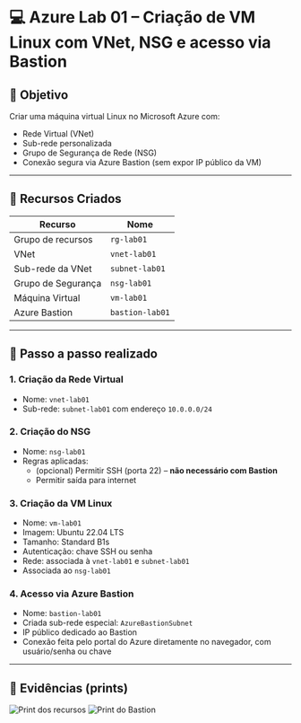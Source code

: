 # 💻 Azure Lab 01 – Criação de VM Linux com VNet, NSG e acesso via Bastion

## 🎯 Objetivo

Criar uma máquina virtual Linux no Microsoft Azure com:
- Rede Virtual (VNet)
- Sub-rede personalizada
- Grupo de Segurança de Rede (NSG)
- Conexão segura via Azure Bastion (sem expor IP público da VM)

---

## 🔧 Recursos Criados

| Recurso              | Nome              |
|----------------------|-------------------|
| Grupo de recursos    | `rg-lab01`        |
| VNet                 | `vnet-lab01`      |
| Sub-rede da VNet     | `subnet-lab01`    |
| Grupo de Segurança   | `nsg-lab01`       |
| Máquina Virtual      | `vm-lab01`        |
| Azure Bastion        | `bastion-lab01`   |

---

## 🧪 Passo a passo realizado

### 1. Criação da Rede Virtual
- Nome: `vnet-lab01`
- Sub-rede: `subnet-lab01` com endereço `10.0.0.0/24`

### 2. Criação do NSG
- Nome: `nsg-lab01`
- Regras aplicadas:
  - (opcional) Permitir SSH (porta 22) – **não necessário com Bastion**
  - Permitir saída para internet

### 3. Criação da VM Linux
- Nome: `vm-lab01`
- Imagem: Ubuntu 22.04 LTS
- Tamanho: Standard B1s
- Autenticação: chave SSH ou senha
- Rede: associada à `vnet-lab01` e `subnet-lab01`
- Associada ao `nsg-lab01`

### 4. Acesso via Azure Bastion
- Nome: `bastion-lab01`
- Criada sub-rede especial: `AzureBastionSubnet`
- IP público dedicado ao Bastion
- Conexão feita pelo portal do Azure diretamente no navegador, com usuário/senha ou chave

---

## 📸 Evidências (prints)

![Print dos recursos](img/print02.jpg)
![Print do Bastion](img/print01.jpg)
